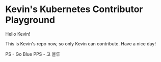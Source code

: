 # Kevin's Kubernetes Contributor Playground

Hello Kevin!

This is Kevin's repo now, so only Kevin can contribute. Have a nice day!

PS  - Go Blue
PPS - 고 블루

[owners]: https://git.k8s.io/community/contributors/guide/owners.md
